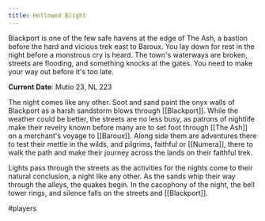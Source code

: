 ```yaml
---
title: Hollowed Blight
---
```

Blackport is one of the few safe havens at the edge of The Ash, a bastion before the hard and vicious trek east to Baroux. You lay down for rest in the night before a monstrous cry is heard. The town's waterways are broken, streets are flooding, and something knocks at the gates. You need to make your way out before it's too late.

**Current Date**: Mutio 23, NL 223

The night comes like any other. Soot and sand paint the onyx walls of Blackport as a harsh sandstorm blows through [[Blackport]]. While the weather could be better, the streets are no less busy, as patrons of nightlife make their revelry known before many are to set foot through [[The Ash]] on a merchant's voyage to [[Baroux]]. Along side them are adventures there to test their mettle in the wilds, and pilgrims, faithful or [[Numera]], there to walk the path and make their journey across the lands on their faithful trek.

Lights pass through the streets as the activities for the nights come to their natural conclusion, a night like any other. As the sands whip their way through the alleys, the quakes begin. In the cacophony of the night, the bell tower rings, and silence falls on the streets and [[Blackport]].

#players